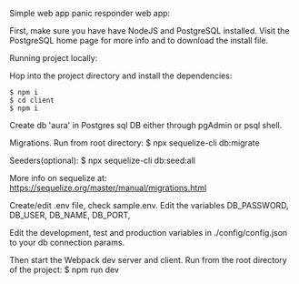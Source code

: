 Simple web app panic responder web app:

First, make sure you have have NodeJS and PostgreSQL installed. Visit the PostgreSQL home page for more info and to download the install file.


Running project locally:

Hop into the project directory and install the dependencies:

    $ npm i
    $ cd client
	$ npm i

Create db 'aura' in Postgres sql DB either through pgAdmin or psql shell. 


Migrations. Run from root directory:
	$ npx sequelize-cli db:migrate 

Seeders(optional):
	$ npx sequelize-cli db:seed:all

More info on sequelize at:
https://sequelize.org/master/manual/migrations.html


Create/edit .env file, check sample.env. Edit the variables
	DB_PASSWORD,
	DB_USER,
	DB_NAME,
	DB_PORT,


Edit the development, test and production variables in ./config/config.json to your db connection params.


Then start the Webpack dev server and client. Run from the root directory of the project:
	$ npm run dev

